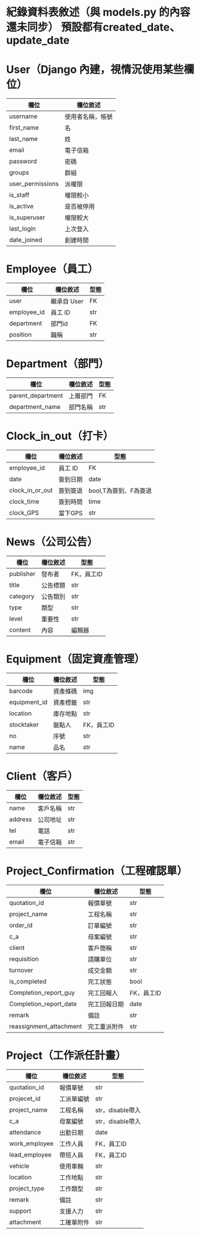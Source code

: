 紀錄資料表敘述（與 models.py 的內容還未同步）
預設都有created_date、update_date
=========

# User（Django 內建，視情況使用某些欄位）
| 欄位         | 欄位敘述        |
|--------------|----------------|
| username     | 使用者名稱，帳號      |
| first_name   | 名   |
| last_name    | 姓   |
| email        | 電子信箱 |
| password     | 密碼 |
| groups       | 群組 |
| user_permissions  | 派權限 |
| is_staff     | 權限較小 |
| is_active    | 是否被停用 |
| is_superuser | 權限較大 |
| last_login   | 上次登入 |
| date_joined  | 創建時間 |


# Employee（員工）
| 欄位         | 欄位敘述        | 型態 |
|--------------|----------------| ---------------- |
| user         | 繼承自 User     | FK
| employee_id | 員工 ID | str
| department   | 部門id | FK
| position     | 職稱 | str

# Department（部門）
| 欄位         | 欄位敘述        | 型態 |
|--------------|----------------| ---------------- |
| parent_department| 上層部門| FK |
| department_name | 部門名稱 |  str |


# Clock_in_out（打卡）
| 欄位         | 欄位敘述        | 型態 |
|--------------|----------------|----------------|
| employee_id  | 員工 ID  | FK |
| date | 簽到日期 | date |
| clock_in_or_out | 簽到簽退 | bool,T為簽到、F為簽退 |
| clock_time | 簽到時間 | time |
| clock_GPS | 當下GPS |  str | 

# News（公司公告）
| 欄位         | 欄位敘述        | 型態 |
|--------------|----------------| ---------------- |
| publisher    | 發布者     | FK，員工ID |
| title        | 公告標題   | str |
| category     | 公告類別   | str |
| type         | 類型      | str |
| level        | 重要性    | str |
| content      | 內容      | 編輯器 |

# Equipment（固定資產管理）
| 欄位         | 欄位敘述        | 型態 |
|--------------|----------------| ---------------- |
| barcode      | 資產條碼     | img |
| equipment_id | 資產標籤     | str |
| location     | 庫存地點     | str |
| stocktaker   | 盤點人       | FK，員工ID |
| no           | 序號         | str |
| name         | 品名         | str |

# Client（客戶）
| 欄位         | 欄位敘述        | 型態 |
|--------------|----------------| ---------------- |
| name    | 客戶名稱     | str |
| address | 公司地址     | str |
| tel     | 電話     | str |
| email   | 電子信箱       | str |

# Project_Confirmation（工程確認單）
| 欄位         | 欄位敘述        | 型態 |
|--------------|----------------| ---------------- |
| quotation_id | 報價單號     | str |
| project_name | 工程名稱     | str |
| order_id     | 訂單編號     | str |
| c_a          | 母案編號     | str |
| client       | 客戶簡稱     | str |
| requisition  | 請購單位     | str |
| turnover     | 成交金額     | str |
| is_completed | 完工狀態     | bool |
| Completion_report_guy      | 完工回報人     | FK，員工ID |
| Completion_report_date     | 完工回報日期     | date |
| remark       | 備註         | str |
| reassignment_attachment   | 完工重派附件   | str |

# Project（工作派任計畫）
| 欄位         | 欄位敘述        | 型態 |
|--------------|----------------| ---------------- |
| quotation_id | 報價單號     | str |
| projecet_id  | 工派單編號   | str |
| project_name | 工程名稱     | str，disable帶入 |
| c_a          | 母案編號     | str，disable帶入 |
| attendance   | 出勤日期     | date |
| work_employee| 工作人員     | FK，員工ID |
| lead_employee| 帶班人員     | FK，員工ID |
| vehicle      | 使用車輛     | str |
| location     | 工作地點     | str |
| project_type | 工作類型     | str |
| remark       | 備註         | str |
| support      | 支援人力     | str |
| attachment   | 工確單附件   | str |



